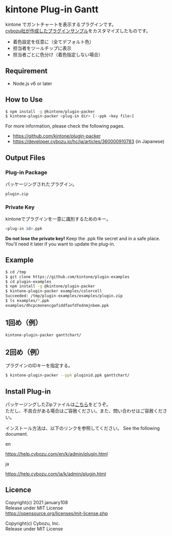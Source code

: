 kintone Plug-in Gantt
==========================

kintone でガントチャートを表示するプラグインです。  
[cybozu社が作成したプラグインサンプル](https://developer.cybozu.io/hc/ja/articles/203716110-%E3%82%AC%E3%83%B3%E3%83%88%E3%83%81%E3%83%A3%E3%83%BC%E3%83%88%E3%83%97%E3%83%A9%E3%82%B0%E3%82%A4%E3%83%B3#step5)をカスタマイズしたものです。
* 着色設定を任意に（全てデフォルト色）
* 担当者をツールチップに表示
* 担当者ごとに色分け（着色指定しない場合）


## Requirement

* Node.js v6 or later

## How to Use

```bash
$ npm install -g @kintone/plugin-packer
$ kintone-plugin-packer <plug-in dir> [--ppk <key file>]
```

For more information, please check the following pages.

* https://github.com/kintone/plugin-packer
* https://developer.cybozu.io/hc/ja/articles/360000910783 (in Japanese)

## Output Files

### Plug-in Package
パッケージングされたプラグイン。

```bash
plugin.zip
```

### Private Key
kintoneでプラグインを一意に識別するためのキー。

```bash
<plug-in id>.ppk
```
**Do not lose the private key!** Keep the .ppk file secret and in a safe place. You'll need it later if you want to update the plug-in.

## Example

```bash
$ cd /tmp
$ git clone https://github.com/kintone/plugin-examples
$ cd plugin-examples
$ npm install -g @kintone/plugin-packer
$ kintone-plugin-packer examples/colorcell
Succeeded: /tmp/plugin-examples/examples/plugin.zip
$ ls examples/*.ppk
examples/dhcpcmonencgafiddfaofdfednmjnbem.ppk
```

## 1回め（例）
```bash
kintone-plugin-packer ganttchart/
```


## 2回め（例）
プラグインのIDキーを指定する。
```bash
$ kintone-plugin-packer --ppk pluginid.ppk ganttchart/
```


## Install Plug-in

パッケージングしたZipファイルは[こちら](https://github.com/january108/kintone-plugin-gantt/blob/master/plugin.zip)をどうぞ。  
ただし、不具合がある場合はご容赦ください。また、問い合わせはご容赦ください。  

インストール方法は、以下のリンクを参照してください。
See the following document.

en

https://help.cybozu.com/en/k/admin/plugin.html

ja

https://help.cybozu.com/ja/k/admin/plugin.html

## Licence

Copyright(c) 2021 january108  
Release under MIT License  
https://opensource.org/licenses/mit-license.php

Copyright(c) Cybozu, Inc.  
Release under MIT License

